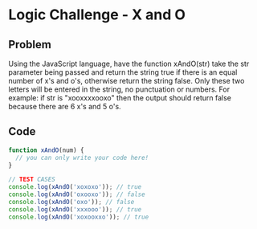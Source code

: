 # Logic Challenge - X and O

## Problem

Using the JavaScript language, have the function xAndO(str) take the str parameter being passed and return the string true if there is an equal number of x's and o's, otherwise return the string false. Only these two letters will be entered in the string, no punctuation or numbers. For example: if str is "xooxxxxooxo" then the output should return false because there are 6 x's and 5 o's.

## Code

```JavaScript
function xAndO(num) {
  // you can only write your code here!
}

// TEST CASES
console.log(xAndO('xoxoxo')); // true
console.log(xAndO('oxooxo')); // false
console.log(xAndO('oxo')); // false
console.log(xAndO('xxxooo')); // true
console.log(xAndO('xoxooxxo')); // true
```
